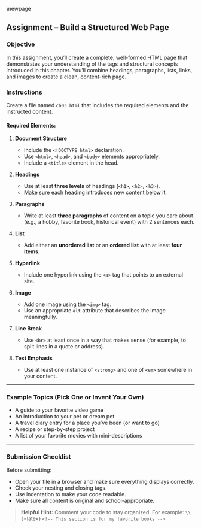 \newpage

## Assignment – Build a Structured Web Page

### Objective

In this assignment, you’ll create a complete, well-formed HTML page that
demonstrates your understanding of the tags and structural concepts introduced
in this chapter. You’ll combine headings, paragraphs, lists, links, and images
to create a clean, content-rich page.

### Instructions

Create a file named `ch03.html` that includes the required elements and the
instructed content.

#### Required Elements:

1. **Document Structure**

   * Include the `<!DOCTYPE html>` declaration.
   * Use `<html>`, `<head>`, and `<body>` elements appropriately.
   * Include a `<title>` element in the head.

2. **Headings**

   * Use at least **three levels** of headings (`<h1>`, `<h2>`, `<h3>`).
   * Make sure each heading introduces new content below it.

3. **Paragraphs**

   * Write at least **three paragraphs** of content on a topic you care about
     (e.g., a hobby, favorite book, historical event) with 2 sentences each.

4. **List**

   * Add either an **unordered list** or an **ordered list** with at least
     **four items**.

5. **Hyperlink**

   * Include one hyperlink using the `<a>` tag that points to an external site.

6. **Image**

   * Add one image using the `<img>` tag.
   * Use an appropriate `alt` attribute that describes the image meaningfully.

7. **Line Break**

   * Use `<br>` at least once in a way that makes sense (for example, to split
     lines in a quote or address).

8. **Text Emphasis**

   * Use at least one instance of `<strong>` and one of `<em>` somewhere in
     your content.

---

### Example Topics (Pick One or Invent Your Own)

* A guide to your favorite video game
* An introduction to your pet or dream pet
* A travel diary entry for a place you’ve been (or want to go)
* A recipe or step-by-step project
* A list of your favorite movies with mini-descriptions

---

### Submission Checklist

Before submitting:

* Open your file in a browser and make sure everything displays correctly.
* Check your nesting and closing tags.
* Use indentation to make your code readable.
* Make sure all content is original and school-appropriate.

> **Helpful Hint:**
> Comment your code to stay organized. For example: `\\`{=latex}
> `<!-- This section is for my favorite books -->`

